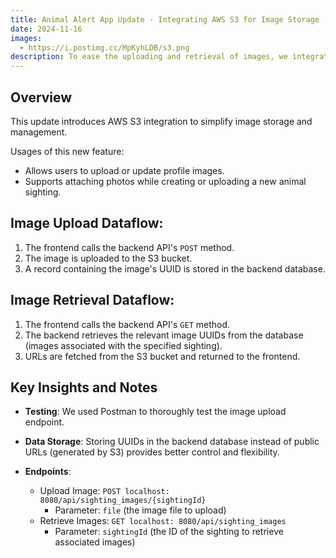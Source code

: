 ```yaml
---
title: Animal Alert App Update - Integrating AWS S3 for Image Storage
date: 2024-11-16
images:
  - https://i.postimg.cc/MpKyhLDB/s3.png
description: To ease the uploading and retrieval of images, we integrated AWS S3 into the application.
---
```


## Overview

This update introduces AWS S3 integration to simplify image storage and management.

Usages of this new feature:

- Allows users to upload or update profile images.
- Supports attaching photos while creating or uploading a new animal sighting.

## Image Upload Dataflow:

1. The frontend calls the backend API's `POST` method.
2. The image is uploaded to the S3 bucket.
3. A record containing the image's UUID is stored in the backend database.

## Image Retrieval Dataflow:

1. The frontend calls the backend API's `GET` method.
2. The backend retrieves the relevant image UUIDs from the database (images associated with the specified sighting).
3. URLs are fetched from the S3 bucket and returned to the frontend.

## Key Insights and Notes

- **Testing**: We used Postman to thoroughly test the image upload endpoint.
- **Data Storage**: Storing UUIDs in the backend database instead of public URLs (generated by S3) provides better control and flexibility.
- **Endpoints**:

  - Upload Image: `POST localhost: 8080/api/sighting_images/{sightingId}`
    - Parameter: `file` (the image file to upload)
  - Retrieve Images: `GET localhost: 8080/api/sighting_images`
    - Parameter: `sightingId` (the ID of the sighting to retrieve associated images)

